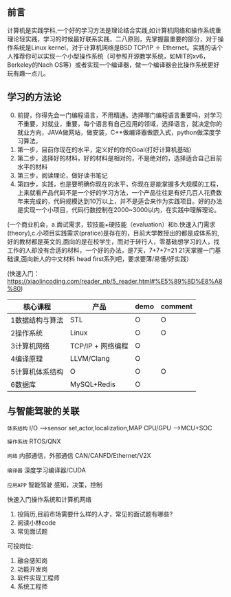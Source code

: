 ## 前言
计算机是实践学科,一个好的学习方法是理论结合实践,如计算机网络和操作系统重理论轻实践，学习的时候最好联系实践，二八原则，先掌握最重要的部分，对于操作系统是Linux kernel，对于计算机网络是BSD TCP/IP ＋ Ethernet。实践的话个人推荐你可以实现一个小型操作系统（可参照开源教学系统，如MIT的xv6，Berkeley的Nach OS等）或者实现一个编译器，做一个编译器会比操作系统更好玩有趣一点儿。

## 学习的方法论
0. 前提，你得先会一门编程语言，不用精通。选择哪门编程语言重要吗，对学习不重要，对就业，重要，每个语言有自己应用的领域，选择语言，就决定你的就业方向，JAVA做网站，做安装，C++做编译器做嵌入式，python做深度学习算法，
1. 第一步，目前你现在的水平，定义好的你的Goal(打好计算机基础)
2. 第二步，选择好的材料，好的材料是相对的，不是绝对的，选择适合自己目前水平的材料
3. 第三步，阅读理论，做好读书笔记
4. 第四步，实践，也是要明确你现在的水平，你现在是能掌握多大规模的工程，上来就看产品代码不是一个好的学习方法，一个产品往往是有好几百人花费数年来完成的，代码规模达到10万以上，并不是适合来作为实践项目。好的办法是实现一个小项目，代码行数控制在2000~3000以内，在实践中理解理论。
   
(一个商业机会，a.面试需求，软技能+硬技能（evaluation）和b.快速入门需求(theory),c.小项目实践需求(pratice)是存在的，目前大学教授出的都是成体系的,好的教材都是英文的,面向的是在校学生，而对于转行人，零基础想学习的人，找工作的人却没有合适的材料，一个好的办法，是7天，7+7+7=21 21天掌握一门基础课,面向新人的中文材料 head first系列吧，要求要薄/易懂/好实践）

(快速入门：https://xiaolincoding.com/reader_nb/5_reader.html#%E5%89%8D%E8%A8%80)

核心课程| 产品|demo|comment
-----|-----|-----|-----
 1数据结构与算法 |STL|O |O
 2操作系统 |Linux|O|O
 3计算机网络 |TCP/IP + 网络编程|O
 4编译原理 |LLVM/Clang|O|
 5计算机体系结构 |O|O|O
 6数据库 |MySQL+Redis|O|

## 与智能驾驶的关联
`体系结构`
I/O -->sensor set,actor,localization,MAP
CPU/GPU  -->MCU+SOC

`操作系统`
RTOS/QNX

`网络`
内部通信，外部通信
CAN/CANFD/Ethernet/V2X

`编译器`
深度学习编译器/CUDA

`应用APP`  智能驾驶 感知，决策，控制

快速入门操作系统和计算机网络
1. 投简历,目前市场需要什么样的人才，常见的面试题有哪些?
2. 阅读小林code
3. 常见面试题

可投岗位:
1. 融合感知岗
2. 功能开发岗
3. 软件实现工程师
4. 系统工程师







